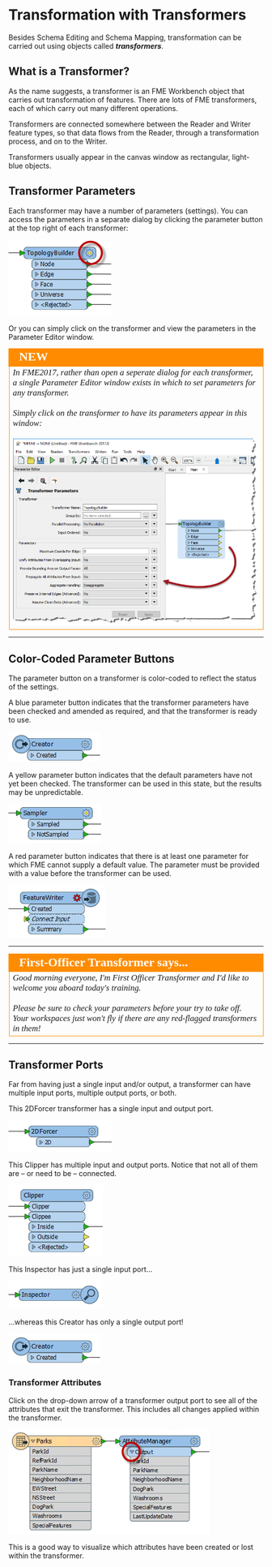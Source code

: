 # Transformation with Transformers #

Besides Schema Editing and Schema Mapping, transformation can be carried out using objects called ***transformers***.

## What is a Transformer? ##

As the name suggests, a transformer is an FME Workbench object that carries out transformation of features. There are lots of FME transformers, each of which carry out many different operations.

Transformers are connected somewhere between the Reader and Writer feature types, so that data flows from the Reader, through a transformation process, and on to the Writer.

Transformers usually appear in the canvas window as rectangular, light-blue objects.


## Transformer Parameters ##
Each transformer may have a number of parameters (settings). You can access the parameters in a separate dialog by clicking the parameter button at the top right of each transformer:

![](./Images/Img2.016.TransformerOnCanvas.png)

Or you can simply click on the transformer and view the parameters in the Parameter Editor window.

<!--New Section--> 

<table style="border-spacing: 0px">
<tr>
<td style="vertical-align:middle;background-color:darkorange;border: 2px solid darkorange">
<i class="fa fa-bolt fa-lg fa-pull-left fa-fw" style="color:white;padding-right: 12px;vertical-align:text-top"></i>
<span style="color:white;font-size:x-large;font-weight: bold;font-family:serif">NEW</span>
</td>
</tr>

<tr>
<td style="border: 1px solid darkorange">
<span style="font-family:serif; font-style:italic; font-size:larger">
In FME2017, rather than open a seperate dialog for each transformer, a single Parameter Editor window exists in which to set parameters for any transformer. 
<br><br>Simply click on the transformer to have its parameters appear in this window:
<br><br><img src="./Images/Img2.017.TransformerParametersWindow.png">
</span>
</td>
</tr>
</table>

---

## Color-Coded Parameter Buttons ##
The parameter button on a transformer is color-coded to reflect the status of the settings.

A blue parameter button indicates that the transformer parameters have been checked and amended as required, and that the transformer is ready to use.

![](./Images/Img2.018.TransformerBlueButton.png)

A yellow parameter button indicates that the default parameters have not yet been checked. The transformer can be used in this state, but the results may be unpredictable.

![](./Images/Img2.019.TransformerYellowButton.png)

A red parameter button indicates that there is at least one parameter for which FME cannot supply a default value. The parameter must be provided with a value before the transformer can be used.

![](./Images/Img2.020.TransformerRedButton.png)


---

<!--Person X Says Section-->

<table style="border-spacing: 0px">
<tr>
<td style="vertical-align:middle;background-color:darkorange;border: 2px solid darkorange">
<i class="fa fa-quote-left fa-lg fa-pull-left fa-fw" style="color:white;padding-right: 12px;vertical-align:text-top"></i>
<span style="color:white;font-size:x-large;font-weight: bold;font-family:serif">First-Officer Transformer says...</span>
</td>
</tr>

<tr>
<td style="border: 1px solid darkorange">
<span style="font-family:serif; font-style:italic; font-size:larger">
Good morning everyone, I'm First Officer Transformer and I'd like to welcome you aboard today's training.
<br><br>Please be sure to check your parameters before your try to take off. Your workspaces just won't fly if there are any red-flagged transformers in them!
</span>
</td>
</tr>
</table>

---

## Transformer Ports ##
Far from having just a single input and/or output, a transformer can have multiple input ports, multiple output ports, or both.

This 2DForcer transformer has a single input and output port.

![](./Images/Img2.021.TransformerSingleInputOutput.png)

This Clipper has multiple input and output ports. Notice that not all of them are – or need to be – connected.

![](./Images/Img2.022.TransformerMultiInputOutput.png)

This Inspector has just a single input port...

![](./Images/Img2.023.TransformerOneInput.png)

…whereas this Creator has only a single output port!

![](./Images/Img2.018.TransformerBlueButton.png)

### Transformer Attributes ###
Click on the drop-down arrow of a transformer output port to see all of the attributes that exit the transformer. This includes all changes applied within the transformer.

![](./Images/Img2.024.AttributesOnTransformerPort.png)

This is a good way to visualize which attributes have been created or lost within the transformer.


